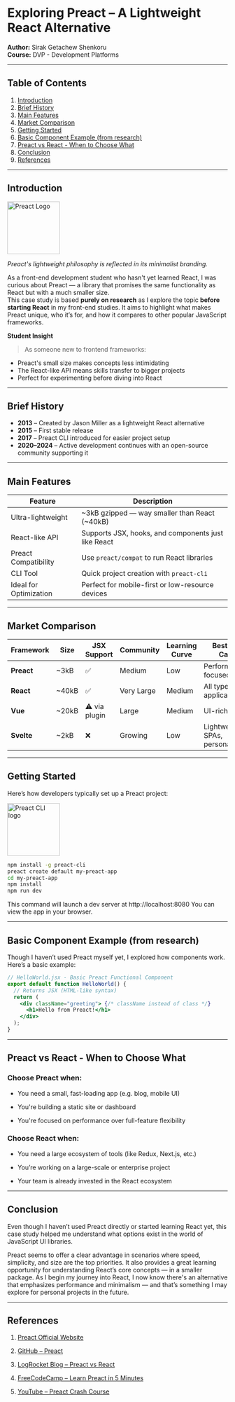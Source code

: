 # Exploring Preact – A Lightweight React Alternative  
**Author:** Sirak Getachew Shenkoru  
**Course:** DVP - Development Platforms  

---

## Table of Contents  
1. [Introduction](#introduction)  
2. [Brief History](#brief-history)  
3. [Main Features](#main-features)  
4. [Market Comparison](#market-comparison)  
5. [Getting Started](#getting-started)  
6. [Basic Component Example (from research)](#basic-component-example-from-research) 
7. [Preact vs React - When to Choose What](#preact-vs-react---when-to-choose-what)
8. [Conclusion](#conclusion)  
9. [References](#references)  

---

## Introduction  

<a href="https://preactjs.com/">
  <img src="https://www.svgrepo.com/show/349481/preact.svg" alt="Preact Logo" width="120"/>
</a>



*Preact's lightweight philosophy is reflected in its minimalist branding.*

As a front-end development student who hasn't yet learned React, I was curious about Preact — a library that promises the same functionality as React but with a much smaller size.  
This case study is based **purely on research** as I explore the topic **before starting React** in my front-end studies. It aims to highlight what makes Preact unique, who it’s for, and how it compares to other popular JavaScript frameworks.

**Student Insight**  
> As someone new to frontend frameworks:  
 - Preact's small size makes concepts less intimidating  
 - The React-like API means skills transfer to bigger projects  
 - Perfect for experimenting before diving into React  


---

## Brief History  

- **2013** – Created by Jason Miller as a lightweight React alternative  
- **2015** – First stable release  
- **2017** – Preact CLI introduced for easier project setup  
- **2020–2024** – Active development continues with an open-source community supporting it

---

## Main Features  

| Feature                   | Description                                                                 |
|---------------------------|-----------------------------------------------------------------------------|
| Ultra-lightweight       | ~3kB gzipped — way smaller than React (~40kB)                               |
| React-like API          | Supports JSX, hooks, and components just like React                        |
| Preact Compatibility    | Use `preact/compat` to run React libraries                                 |
| CLI Tool                | Quick project creation with `preact-cli`                                   |
| Ideal for Optimization  | Perfect for mobile-first or low-resource devices                           |

---

## Market Comparison  
| Framework     | Size   | JSX Support | Community | Learning Curve | Best Use Case                   |
|---------------|--------|-------------|-----------|----------------|----------------------------------|
| **Preact**    | ~3kB   | ✅           | Medium    | Low             | Performance-focused apps         |
| **React**     | ~40kB  | ✅           | Very Large| Medium          | All types of applications        |
| **Vue**       | ~20kB  | ⚠️ via plugin| Large     | Medium          | UI-rich apps                     |
| **Svelte**    | ~2kB   | ❌           | Growing   | Low             | Lightweight SPAs, personal sites |


---

## Getting Started  

Here’s how developers typically set up a Preact project:

<a href="https://github.com/preactjs/preact-cli" aria-label="Preact CLI GitHub repository">
  <img src="https://www.svgrepo.com/show/349481/preact.svg" alt="Preact CLI logo" width="120" />
</a>




```bash
npm install -g preact-cli
preact create default my-preact-app
cd my-preact-app
npm install
npm run dev
```
This command will launch a dev server at http://localhost:8080
You can view the app in your browser.

---

## Basic Component Example (from research)

Though I haven’t used Preact myself yet, I explored how components work. Here’s a basic example:

```jsx
// HelloWorld.jsx - Basic Preact Functional Component
export default function HelloWorld() {
  // Returns JSX (HTML-like syntax)
  return (
    <div className="greeting"> {/* className instead of class */}
      <h1>Hello from Preact!</h1>
    </div>
  );
}
``` 

---

## Preact vs React - When to Choose What
### Choose Preact when:
- You need a small, fast-loading app (e.g. blog, mobile UI)

- You're building a static site or dashboard

- You're focused on performance over full-feature flexibility
### Choose React when:
- You need a large ecosystem of tools (like Redux, Next.js, etc.)

- You’re working on a large-scale or enterprise project

- Your team is already invested in the React ecosystem

---

## Conclusion

Even though I haven’t used Preact directly or started learning React yet, this case study helped me understand what options exist in the world of JavaScript UI libraries.

Preact seems to offer a clear advantage in scenarios where speed, simplicity, and size are the top priorities. It also provides a great learning opportunity for understanding React’s core concepts — in a smaller package. As I begin my journey into React, I now know there's an alternative that emphasizes performance and minimalism — and that’s something I may explore for personal projects in the future.

---

## References

1. [Preact Official Website](https://preactjs.com/)

2. [GitHub – Preact](https://github.com/preactjs/preact)

3. [LogRocket Blog – Preact vs React](https://blog.logrocket.com/preact-vs-react/)

4. [FreeCodeCamp – Learn Preact in 5 Minutes](https://www.freecodecamp.org/news/learn-preact-in-5-minutes/)

5. [YouTube – Preact Crash Course](https://www.youtube.com/results?search_query=preact+crash+course)
